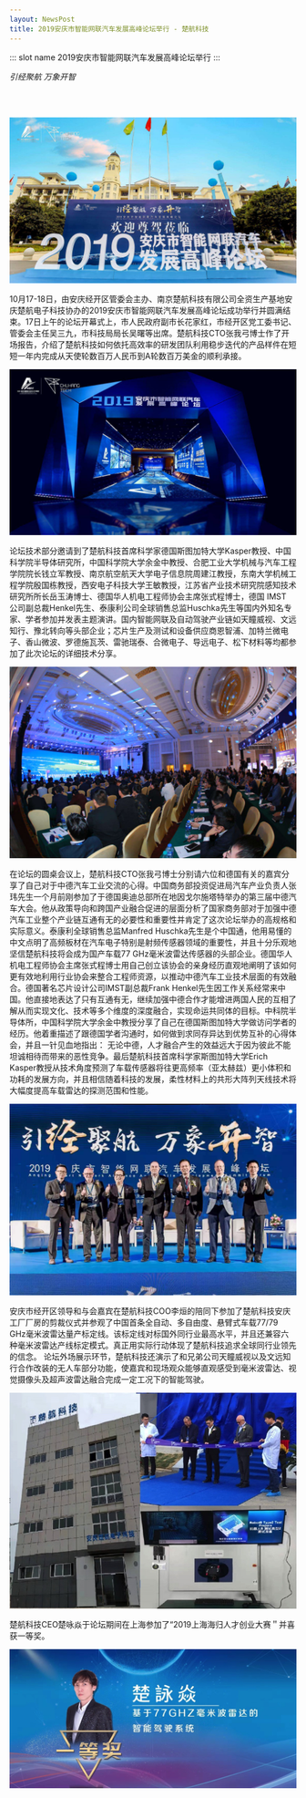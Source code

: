 ```yaml
---
layout: NewsPost
title: 2019安庆市智能网联汽车发展高峰论坛举行 - 楚航科技
---
```


::: slot name
2019安庆市智能网联汽车发展高峰论坛举行
:::

*引经聚航 万象开智*

<br>
<br>

![pic](./assets/2019-10-18/1.jpg)

10月17-18日，由安庆经开区管委会主办、南京楚航科技有限公司全资生产基地安庆楚航电子科技协办的2019安庆市智能网联汽车发展高峰论坛成功举行并圆满结束。17日上午的论坛开幕式上，市人民政府副市长花家红，市经开区党工委书记、管委会主任吴三九，市科技局局长吴曙等出席。楚航科技CTO张我弓博士作了开场报告，介绍了楚航科技如何依托高效率的研发团队利用稳步迭代的产品样件在短短一年内完成从天使轮数百万人民币到A轮数百万美金的顺利承接。

![pic](./assets/2019-10-18/2.jpg)

论坛技术部分邀请到了楚航科技首席科学家德国斯图加特大学Kasper教授、中国科学院半导体研究所，中国科学院大学余金中教授、合肥工业大学机械与汽车工程学院院长钱立军教授、南京航空航天大学电子信息院周建江教授，东南大学机械工程学院殷国栋教授，西安电子科技大学王敏教授，江苏省产业技术研究院感知技术研究所所长岳玉涛博士、德国华人机电工程师协会主席张式程博士，德国 IMST 公司副总裁Henkel先生、泰康利公司全球销售总监Huschka先生等国内外知名专家、学者参加并发表主题演讲。国内智能网联及自动驾驶产业链如天瞳威视、文远知行、豫北转向等头部企业；芯片生产及测试和设备供应商恩智浦、加特兰微电子、香山微波、罗德施瓦茨、雷驰瑞泰、合微电子、导远电子、松下材料等均都参加了此次论坛的详细技术分享。

![pic](./assets/2019-10-18/3.jpg)

在论坛的圆桌会议上，楚航科技CTO张我弓博士分别请六位和德国有关的嘉宾分享了自己对于中德汽车工业交流的心得。中国商务部投资促进局汽车产业负责人张玮先生一个月前刚参加了于德国奥迪总部所在地因戈尔施塔特举办的第三届中德汽车大会。他从政策导向和跨国产业融合促进的层面分析了国家商务部对于加强中德汽车工业整个产业链互通有无的必要性和重要性并肯定了这次论坛举办的高规格和实际意义。泰康利全球销售总监Manfred Huschka先生是个中国通，他用易懂的中文点明了高频板材在汽车电子特别是射频传感器领域的重要性，并且十分乐观地坚信楚航科技将会成为国产车载77 GHz毫米波雷达传感器的头部企业。德国华人机电工程师协会主席张式程博士用自己创立该协会的亲身经历直观地阐明了该如何更有效地利用行业协会来整合工程师资源，以推动中德汽车工业技术层面的有效融合。德国著名芯片设计公司IMST副总裁Frank Henkel先生因工作关系经常来中国。他直接地表达了只有互通有无，继续加强中德合作才能增进两国人民的互相了解从而实现文化、技术等多个维度的深度融合，实现命运共同体的目标。中科院半导体所，中国科学院大学余金中教授分享了自己在德国斯图加特大学做访问学者的经历。他着重描述了跟德国学者沟通时，如何做到求同存异达到优势互补的心得体会，并且一针见血地指出： 无论中德，人才融合产生的效益远大于因为彼此不能坦诚相待而带来的恶性竞争。最后楚航科技首席科学家斯图加特大学Erich Kasper教授从技术角度预测了车载传感器将往更高频率（亚太赫兹）更小体积和功耗的发展方向，并且相信随着科技的发展，柔性材料上的共形大阵列天线技术将大幅度提高车载雷达的探测范围和性能。

![pic](./assets/2019-10-18/4.jpg)

安庆市经开区领导和与会嘉宾在楚航科技COO李烜的陪同下参加了楚航科技安庆工厂厂房的剪裁仪式并参观了中国首条全自动、多自由度、悬臂式车载77/79 GHz毫米波雷达量产标定线。该标定线对标国外同行业最高水平，并且还兼容六种毫米波雷达产线标定模式。真正用实际行动体现了楚航科技追求全球同行业领先的信念。
论坛外场展示环节，楚航科技还演示了和兄弟公司天瞳威视以及文远知行合作改装的无人车部分功能，使嘉宾和现场观众能够直观感受到毫米波雷达、视觉摄像头及超声波雷达融合完成一定工况下的智能驾驶。

![pic](./assets/2019-10-18/5.jpg)

楚航科技CEO楚咏焱于论坛期间在上海参加了“2019上海海归人才创业大赛＂并喜获一等奖。

![pic](./assets/2019-10-18/6.jpg)

